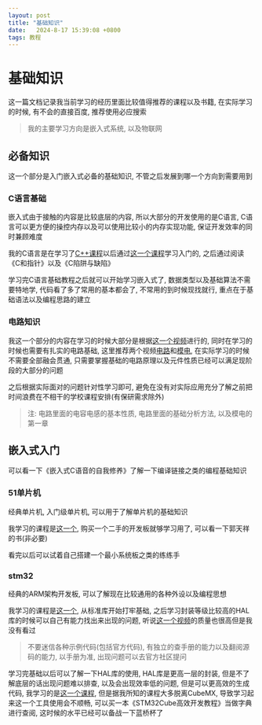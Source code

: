 ```yaml
---
layout: post
title: "基础知识" 
date:   2024-8-17 15:39:08 +0800
tags: 教程
---
```


# 基础知识

这一篇文档记录我当前学习的经历里面比较值得推荐的课程以及书籍, 在实际学习的时候, 有不会的直接百度, 推荐使用必应搜索

> 我的主要学习方向是嵌入式系统, 以及物联网

## 必备知识

这一个部分是入门嵌入式必备的基础知识, 不管之后发展到哪一个方向到需要用到

### C语言基础

嵌入式由于接触的内容是比较底层的内容, 所以大部分的开发使用的是C语言, C语言可以更方便的操控内存以及可以使用比较小的内存实现功能, 保证开发效率的同时兼顾难度

我的C语言是在学习了[C++课程](https://www.bilibili.com/list/watchlater?oid=41559729&bvid=BV1et411b73Z&spm_id_from=333.1007.top_right_bar_window_view_later.content.click)以后通过[这一个课程](https://www.bilibili.com/list/watchlater?oid=34118200&bvid=BV1Rt411d7cH&spm_id_from=333.1007.top_right_bar_window_view_later.content.click)学习入门的, 之后通过阅读《C和指针》以及《C陷阱与缺陷》

学习完C语言基础教程之后就可以开始学习嵌入式了, 数据类型以及基础算法不需要特地学, 代码看了多了常用的基本都会了, 不常用的到时候现找就行, 重点在于基础语法以及编程思路的建立

### 电路知识

我这一个部分的内容在学习的时候大部分是根据[这一个视频](https://www.bilibili.com/list/watchlater?oid=536243022&bvid=BV1fM411Z7cW&spm_id_from=333.1007.top_right_bar_window_view_later.content.click)进行的, 同时在学习的时候也需要有扎实的电路基础, 这里推荐两个视频[电路](https://www.bilibili.com/list/watchlater?oid=87205176&bvid=BV1F7411a7iV&spm_id_from=333.1245.top_right_bar_window_view_later.content.click)和[模电](https://www.bilibili.com/list/watchlater?oid=41495631&bvid=BV1Gt411b7Zq&spm_id_from=333.1245.top_right_bar_window_view_later.content.click), 在实际学习的时候不需要全部融会贯通, 只需要掌握基础的电路原理以及元件性质已经可以满足现阶段的大部分的问题

之后根据实际面对的问题针对性学习即可, 避免在没有对实际应用充分了解之前把时间浪费在不相干的学校课程安排(有保研需求除外)

> 注: 电路里面的电容电感的基本性质, 电路里面的基础分析方法, 以及模电的第一章

## 嵌入式入门

可以看一下《嵌入式C语音的自我修养》了解一下编译链接之类的编程基础知识

### 51单片机

经典单片机, 入门级单片机, 可以用于了解单片机的基础知识

我学习的课程是[这一个](https://www.bilibili.com/list/watchlater?oid=45937890&bvid=BV1Mb411e7re&spm_id_from=333.788.top_right_bar_window_view_later.content.click), 购买一个二手的开发板就够学习用了, 可以看一下郭天祥的书(非必要)

看完以后可以试着自己搭建一个最小系统板之类的练练手

### stm32

经典的ARM架构开发板, 可以了解现在比较通用的各种外设以及编程思想

我学习的课程是[这一个](https://www.bilibili.com/list/watchlater?oid=18640621&bvid=BV1yW411Y7Gw&spm_id_from=333.999.top_right_bar_window_view_later.content.click), 从标准库开始打牢基础, 之后学习封装等级比较高的HAL库的时候可以自己有能力找出来出现的问题, 听说[这一个视频](https://www.bilibili.com/list/watchlater?oid=206940155&bvid=BV1th411z7sn&spm_id_from=333.999.top_right_bar_window_view_later.content.click)的质量也很高但是我没有看过

> 不要迷信各种示例代码(包括官方代码), 有独立的查手册的能力以及翻阅源码的能力, 以手册为准, 出现问题可以去官方社区提问

学习完基础以后可以了解一下HAL库的使用, HAL库是更高一层的封装, 但是不了解底层的话出现问题难以排查, 以及会出现效率低的问题, 但是可以更高效的生成代码, 我学习的是[这一个课程](https://www.bilibili.com/list/watchlater?oid=713553950&bvid=BV18X4y1M763&spm_id_from=333.999.top_right_bar_window_view_later.content.click), 但是据我所知的课程大多脱离CubeMX, 导致学习起来这一个工具使用会不顺畅, 可以买一本《STM32Cube高效开发教程》当做字典进行查阅, 这时候的水平已经可以备战一下蓝桥杯了



